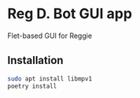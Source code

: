 # Reg D. Bot GUI app
Flet-based GUI for Reggie

## Installation
```bash
sudo apt install libmpv1
poetry install
``` 
